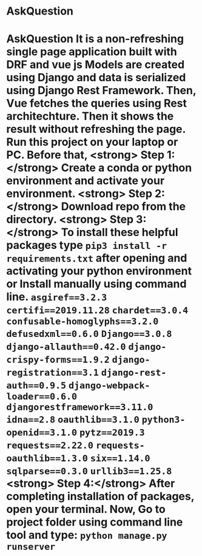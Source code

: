 # AskQuestion
# AskQuestion It is a non-refreshing single page application built with DRF and vue js  Models are created using Django and data is serialized using Django Rest Framework.  Then, Vue fetches the queries using Rest architechture. Then it shows the result without refreshing the page.  Run this project on your laptop or PC. Before that,  &lt;strong> Step 1: &lt;/strong> Create a conda or python environment and activate your environment.  &lt;strong> Step 2: &lt;/strong> Download repo from the directory.  &lt;strong> Step 3: &lt;/strong> To install these helpful packages type `pip3 install -r requirements.txt` after opening and activating your python environment or Install manually using command line.    `asgiref==3.2.3`  `certifi==2019.11.28`  `chardet==3.0.4`  `confusable-homoglyphs==3.2.0`  `defusedxml==0.6.0`  `Django==3.0.8`  `django-allauth==0.42.0`  `django-crispy-forms==1.9.2`  `django-registration==3.1`  `django-rest-auth==0.9.5`  `django-webpack-loader==0.6.0`  `djangorestframework==3.11.0`  `idna==2.8`  `oauthlib==3.1.0`  `python3-openid==3.1.0`  `pytz==2019.3`  `requests==2.22.0`  `requests-oauthlib==1.3.0`  `six==1.14.0`  `sqlparse==0.3.0`  `urllib3==1.25.8`   &lt;strong> Step 4:&lt;/strong> After completing installation of packages, open your terminal. Now, Go to project folder using command line tool and type: `python manage.py runserver`
